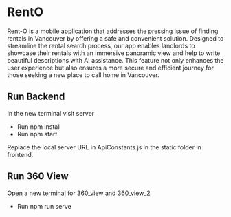 # RentO
 
Rent-O is a mobile application that addresses the pressing issue of finding rentals in Vancouver by offering a safe and convenient solution. Designed to streamline the rental search process, our app enables landlords to showcase their rentals with an immersive panoramic view and help to write beautiful descriptions with AI assistance. This feature not only enhances the user experience but also ensures a more secure and efficient journey for those seeking a new place to call home in Vancouver.

## Run Backend
In the new terminal visit server <br>
<ul><li>Run npm install</li><li>Run npm start</li></ul>
Replace the local server URL in ApiConstants.js in the static folder in frontend.

## Run 360 View
 Open a new terminal for 360_view and 360_view_2
 <ul><li> Run npm run serve </li></ul>





